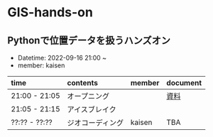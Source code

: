 # GIS-hands-on

## Pythonで位置データを扱うハンズオン

- Datetime: 2022-09-16 21:00 ~
- member: kaisen

| time | contents| member | document |
|:--|:--|:--|:--|
| 21:00 - 21:05 | オープニング || [資料](https://scrapbox.io/hannari-python/hanpy-hands-on-202202) |
| 21:05 - 21:15 | アイスブレイク || |
| ??:?? - ??:?? | ジオコーディング | kaisen | TBA |
